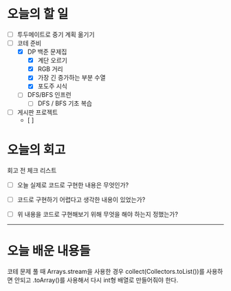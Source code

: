 
# 오늘의 할 일

- [ ] 투두메이트로 중기 계획 옮기기
- [ ] 코테 준비
	- [x] DP 백준 문제집
		- [x] 계단 오르기
		- [x] RGB 거리
		- [x] 가장 긴 증가하는 부분 수열
		- [x] 포도주 시식
	- [ ] DFS/BFS 인프런
		- [ ] DFS / BFS 기초 복습
- [ ] 게시판 프로젝트
	- [ ] 


# 오늘의 회고

회고 전 체크 리스트
- [ ] 오늘 실제로 코드로 구현한 내용은 무엇인가?
- [ ] 코드로 구현하기 어렵다고 생각한 내용이 있었는가?
- [ ] 위 내용을 코드로 구현해보기 위해 무엇을 해야 하는지 정했는가?




---
# 오늘 배운 내용들


코테 문제 풀 때 Arrays.stream을 사용한 경우 collect(Collectors.toList())를 사용하면 안되고 .toArray()를 사용해서 다시 int형 배열로 만들어줘야 한다.